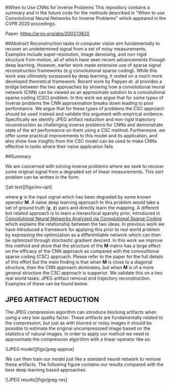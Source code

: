 #When to Use CNNs for Inverse Problems
This repository contains a summary and in the future code for the methods described in "When to use Convolutional Neural Networks for Inverse Problems" which appeared in the CVPR 2020 procedings.

Paper: https://arxiv.org/abs/2003.13820


##Abstract
Reconstruction tasks in computer vision aim fundamentally to recover an undetermined signal from a set of noisy measurements. Examples include super-resolution, image denoising, and non-rigid structure from motion, all of which have seen recent advancements through deep learning. However, earlier work made extensive use of sparse signal reconstruction frameworks (e.g convolutional sparse coding). While this work was ultimately surpassed by deep learning, it rested on a much more developed theoretical framework. Recent work by Papyan et. al provides a bridge between the two approaches by showing how a convolutional neural network (CNN) can be viewed as an approximate solution to a convolutional sparse coding (CSC) problem. In this work we argue that for some types of inverse problems the CNN approximation breaks down leading to poor performance. We argue that for these types of problems the CSC approach should be used instead and validate this argument with empirical evidence. Specifically we identify JPEG artifact reduction and non-rigid trajectory reconstruction as challenging inverse problems for CNNs and demonstrate state of the art performance on them using a CSC method. Furthermore, we offer some practical improvements to this model and its application, and also show how insights from the CSC model can be used to make CNNs effective in tasks where their naive application fails.

##Summary

We are concerned with solving inverse problems where we seek to recover some original signal from a degraded set of linear measurements. This sort problem can be written in the form:

![alt text][figs/inv-opt]

where **y** is the input signal which has been degraded by some known operator **M**. A naive deep learning approach to this problem would take a set of ground truth (**y**, **z**) pairs and directly learn the mapping. A different but related approach is to learn a hierarchical sparsity prior, introduced in [Convolutional Neural Networks Analyzed via Convolutional Sparse Coding](https://arxiv.org/abs/1607.08194) which explains the relationship between the two ideas. In previous work we have introduced a framework for applying this prior to real world problem by expressing the optimization as a differentiable network which can then be optimized through stochastic gradient descent. In this work we improve this method and show that the structure of the **M** matrix has a large effect on the efficacy of the CNN approach as compared with the convoultional sparse coding (CSC) approach. Please refer to the paper for the full details of this effort but the main finding is that when **M** is close to a diagonal structure, then the CNN approach dominates, but when **M** is of a more general structure the CSC approach is supperior. We validate this on a two real world tasks: JPEG artifact removal and trajectory reconstruction. Examples of these can be found below.

## JPEG ARTIFACT REDUCTION

The JPEG compression algorithm can introduce blocking artifacts when using a very low quality factor. These artifacts are fundamentally related to the compression, but just as with blurred or noisy images it should be possible to estimate the original uncompresssed image based on the statistics of natural images. In order to apply our method we need to approximate the compression algorithm with a linear operator like so:

![JPEG model][figs/jpeg-approx]

We can then train our model just like a standard neural network to remove these artifacts. The following figure contains our results compared with the best deep learning based approaches.

![JPEG results][figs/jpeg-res]